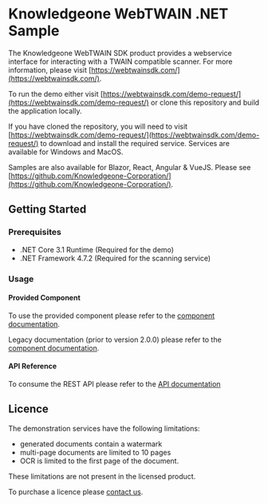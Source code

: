 # Knowledgeone WebTWAIN .NET Sample
The Knowledgeone WebTWAIN SDK product provides a webservice interface for interacting with a TWAIN compatible scanner. For more information, please visit [https://webtwainsdk.com/](https://webtwainsdk.com/).

To run the demo either visit [https://webtwainsdk.com/demo-request/](https://webtwainsdk.com/demo-request/) or clone this repository and build the application locally.

If you have cloned the repository, you will need to visit [https://webtwainsdk.com/demo-request/](https://webtwainsdk.com/demo-request/) to download and install the required service. Services are available for Windows and MacOS.

Samples are also available for Blazor, React, Angular & VueJS. Please see [https://github.com/Knowledgeone-Corporation/](https://github.com/Knowledgeone-Corporation/).

## Getting Started

### Prerequisites
* .NET Core 3.1 Runtime (Required for the demo)
* .NET Framework 4.7.2 (Required for the scanning service)

### Usage

#### Provided Component
To use the provided component please refer to the [component documentation](./docs/reference/component.md).

Legacy documentation (prior to version 2.0.0) please refer to the [component documentation](./docs/reference/component_legacy.md).

#### API Reference
To consume the REST API please refer to the [API documentation](./docs/reference/service.md)

## Licence
The demonstration services have the following limitations:
- generated documents contain a watermark
- multi-page documents are limited to 10 pages
- OCR is limited to the first page of the document.
 
These limitations are not present in the licensed product. 

To purchase a licence please [contact us](https://webtwainsdk.com/contact-us/).

